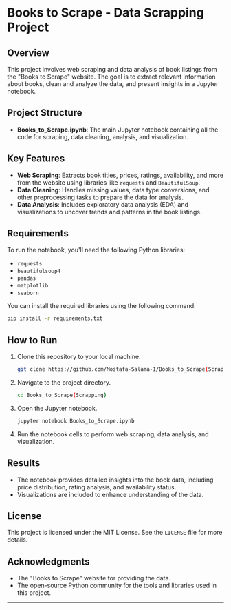 
# Books to Scrape - Data Scrapping Project

## Overview

This project involves web scraping and data analysis of book listings from the "Books to Scrape" website. The goal is to extract relevant information about books, clean and analyze the data, and present insights in a Jupyter notebook.

## Project Structure

- **Books_to_Scrape.ipynb**: The main Jupyter notebook containing all the code for scraping, data cleaning, analysis, and visualization.

## Key Features

- **Web Scraping**: Extracts book titles, prices, ratings, availability, and more from the website using libraries like `requests` and `BeautifulSoup`.
- **Data Cleaning**: Handles missing values, data type conversions, and other preprocessing tasks to prepare the data for analysis.
- **Data Analysis**: Includes exploratory data analysis (EDA) and visualizations to uncover trends and patterns in the book listings.

## Requirements

To run the notebook, you'll need the following Python libraries:

- `requests`
- `beautifulsoup4`
- `pandas`
- `matplotlib`
- `seaborn`

You can install the required libraries using the following command:

```bash
pip install -r requirements.txt
```

## How to Run

1. Clone this repository to your local machine.
   ```bash
   git clone https://github.com/Mostafa-Salama-1/Books_to_Scrape(Scrapping).git
   ```
2. Navigate to the project directory.
   ```bash
   cd Books_to_Scrape(Scrapping)
   ```
3. Open the Jupyter notebook.
   ```bash
   jupyter notebook Books_to_Scrape.ipynb
   ```
4. Run the notebook cells to perform web scraping, data analysis, and visualization.

## Results

- The notebook provides detailed insights into the book data, including price distribution, rating analysis, and availability status.
- Visualizations are included to enhance understanding of the data.

## License

This project is licensed under the MIT License. See the `LICENSE` file for more details.

## Acknowledgments

- The "Books to Scrape" website for providing the data.
- The open-source Python community for the tools and libraries used in this project.

---
